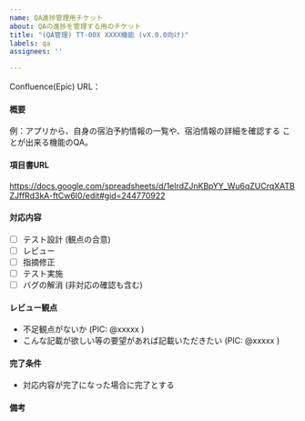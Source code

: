 ```yaml
---
name: QA進捗管理用チケット
about: QAの進捗を管理する用のチケット
title: "(QA管理) TT-00X XXXX機能 (vX.0.0向け)"
labels: qa
assignees: ''

---
```


Confluence(Epic) URL：

#### 概要
例：アプリから、自身の宿泊予約情報の一覧や、宿泊情報の詳細を確認する ことが出来る機能のQA。

#### 項目書URL
https://docs.google.com/spreadsheets/d/1elrdZJnKBpYY_Wu6qZUCrqXATBZJffRd3kA-ftCw6I0/edit#gid=244770922

#### 対応内容
- [ ] テスト設計 (観点の合意)
- [ ] レビュー
- [ ] 指摘修正
- [ ] テスト実施
- [ ] バグの解消 (非対応の確認も含む)

#### レビュー観点
- 不足観点がないか (PIC: @xxxxx )
- こんな記載が欲しい等の要望があれば記載いただきたい (PIC: @xxxxx )

#### 完了条件
- 対応内容が完了になった場合に完了とする

#### 備考
